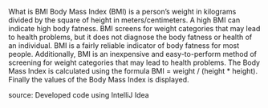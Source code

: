 What is BMI
        Body Mass Index (BMI) is a person’s weight in kilograms divided by the square of height in meters/centimeters. A high BMI can indicate high body fatness. BMI screens for weight categories that may lead to health problems, but it does not diagnose the body fatness or health of an individual.
BMI is a fairly reliable indicator of body fatness for most people. Additionally, BMI is an inexpensive and easy-to-perform method of screening for weight categories that may lead to health problems.
The Body Mass Index is calculated using the formula BMI = weight / (height * height). Finally the values of the Body Mass Index is displayed.

source:
Developed code using IntelliJ Idea
        
